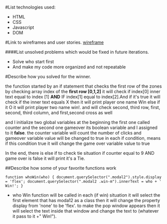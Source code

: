 #List technologies used: 
* HTML 
* CSS 
* Javascript  
* DOM 


#Link to wireframes and user stories.
[wireframe](https://wireframe.cc/PMR30q)


####List unsolved problems which would be fixed in future iterations.
* Solve who start first 
* And make my code more organized and not repeatable 


#Describe how you solved for the winner.

the function started by an if statement that checks the first row of the zones by checking array index of the **first row [0,1,2]** it will check if index[0] inner text equal to index [1] **AND** IF index[1] equal to index[2].And if it's true it will check if the inner text equals X then it will print player one name Win else if it O it will print player two name win!. and will check second, third row, first, second, third column, and first,second cross as well

and I initialize two global variables at the beginning the first one called counter and the second one gameover its boolean variable and I assigned to it **false**. the counter variable will count the number of clicks and gameover variable value will be changed to true in each if condition, means if this condition true it will change the game over variable value to true

In the end, there is else if to check tie situation if counter equal to 9 AND game over is false it will print it's a Tie.  


##Describe how some of your favorite functions work

`function whoWin(who) {
    document.querySelector(".modal2").style.display = 'flex';
    document.querySelector(".modal2 .win-m").innerText = who + ' Win!';
}`

* who Win function will be called in each (if win) situation it will select the first element that has moda12 as a class then it will change the property display from 'none' to be 'flex'. to make the pop window appears then it will select the text inside that window and change the text to (whatever it pass to it +" Win!").







